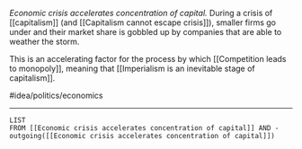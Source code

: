 *Economic crisis accelerates concentration of capital.* During a crisis of [[capitalism]] (and [[Capitalism cannot escape crisis]]), smaller firms go under and their market share is gobbled up by companies that are able to weather the storm. 

This is an accelerating factor for the process by which [[Competition leads to monopoly]], meaning that [[Imperialism is an inevitable stage of capitalism]]. 

#idea/politics/economics 

---
```dataview
LIST
FROM [[Economic crisis accelerates concentration of capital]] AND -outgoing([[Economic crisis accelerates concentration of capital]])
```